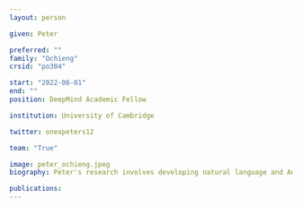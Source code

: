 ```yaml
---
layout: person

given: Peter 

preferred: ""
family: "Ochieng"
crsid: "po304"

start: "2022-06-01"
end: ""
position: DeepMind Academic Fellow

institution: University of Cambridge

twitter: onexpeters12

team: "True"

image: peter_ochieng.jpeg
biography: Peter's research involves developing natural language and Audio processing techniques for indigenous African languages. This involves  exploiting low amount of available dataset to design creative natural NLP techniques that have high precision in translation. For people who cannot read, can we generate audio from text in their language exactly how they speak  ?

publications:
---
```



